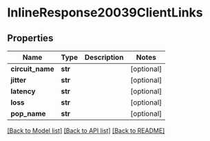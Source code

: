 # InlineResponse20039ClientLinks

## Properties
Name | Type | Description | Notes
------------ | ------------- | ------------- | -------------
**circuit_name** | **str** |  | [optional] 
**jitter** | **str** |  | [optional] 
**latency** | **str** |  | [optional] 
**loss** | **str** |  | [optional] 
**pop_name** | **str** |  | [optional] 

[[Back to Model list]](../README.md#documentation-for-models) [[Back to API list]](../README.md#documentation-for-api-endpoints) [[Back to README]](../README.md)

